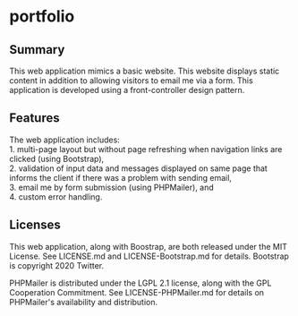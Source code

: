 # portfolio
## Summary
This web application mimics a basic website. This website displays static content in addition to allowing visitors to email me via a form. This application is developed using a front-controller design pattern.

## Features
The web application includes:  
	1. multi-page layout but without page refreshing when navigation links are clicked (using Bootstrap),  
	2. validation of input data and messages displayed on same page that informs the client if there was a problem with sending email,  
	3. email me by form submission (using PHPMailer), and  
	4. custom error handling.

## Licenses
This web application, along with Boostrap, are both released under the MIT License. See LICENSE.md and LICENSE-Bootstrap.md for details. Bootstrap is copyright 2020 Twitter. 

PHPMailer is distributed under the LGPL 2.1 license, along with the GPL Cooperation Commitment. See LICENSE-PHPMailer.md for details on PHPMailer's availability and distribution.